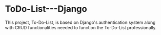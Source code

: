 # ToDo-List---Django
This project, To-Do-List, is based on Django's authentication system along with CRUD functionalities needed to function the To-Do-List professionally.

